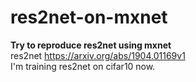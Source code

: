 # res2net-on-mxnet
**Try to reproduce res2net using mxnet**  
res2net https://arxiv.org/abs/1904.01169v1  
I'm training res2net on cifar10 now.
